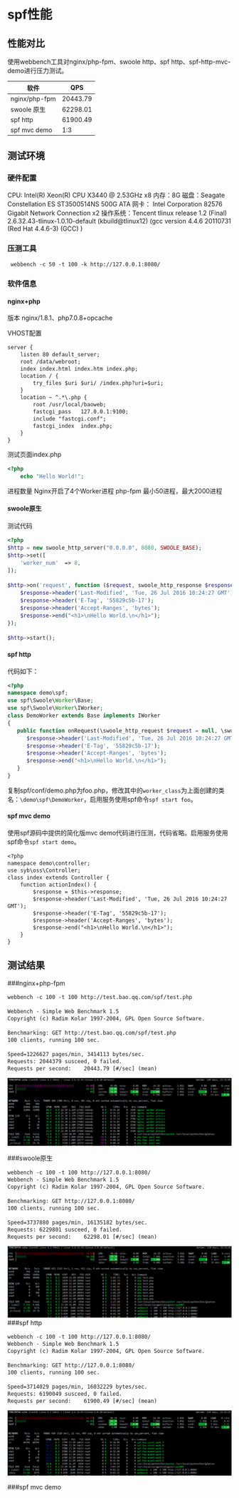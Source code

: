 # spf性能
## 性能对比
使用webbench工具对nginx/php-fpm、swoole http、spf http、spf-http-mvc-demo进行压力测试。

| 软件 | QPS |
| -- | -- |
| nginx/php-fpm  | 20443.79 |
| swoole 原生    | 62298.01 |
| spf http       | 61900.49 |
| spf mvc demo   | 1:3 |

## 测试环境

### 硬件配置

CPU: Intel(R) Xeon(R) CPU X3440  @ 2.53GHz x8
内存：8G
磁盘：Seagate Constellation ES ST3500514NS 500G ATA
网卡： Intel Corporation 82576 Gigabit Network Connection x2
操作系统：Tencent tlinux release 1.2 (Final) 2.6.32.43-tlinux-1.0.10-default (kbuild@tlinux12) (gcc version 4.4.6 20110731 (Red Hat 4.4.6-3) (GCC) )

### 压测工具

```shell
 webbench -c 50 -t 100 -k http://127.0.0.1:8080/
```
### 软件信息

#### nginx+php

版本 nginx/1.8.1、php7.0.8+opcache

VHOST配置
```
server {
    listen 80 default_server;
    root /data/webroot;
    index index.html index.htm index.php;
    location / {
    	try_files $uri $uri/ /index.php?uri=$uri;
    }
    location ~ ^.*\.php {
        root /usr/local/baoweb;
        fastcgi_pass   127.0.0.1:9100;
        include "fastcgi.conf";
        fastcgi_index  index.php;
    }
}
```

测试页面index.php
```php
<?php
    echo "Hello World!";
```
进程数量
Nginx开启了4个Worker进程
php-fpm 最小50进程，最大2000进程

#### swoole原生
测试代码
```php
<?php
$http = new swoole_http_server("0.0.0.0", 8080, SWOOLE_BASE);
$http->set([
    'worker_num'  => 8,
]);

$http->on('request', function ($request, swoole_http_response $response) {
    $response->header('Last-Modified', 'Tue, 26 Jul 2016 10:24:27 GMT');
    $response->header('E-Tag', '55829c5b-17');
    $response->header('Accept-Ranges', 'bytes');    
    $response->end("<h1>\nHello World.\n</h1>");
});

$http->start();
```
#### spf http
代码如下：
```php
<?php
namespace demo\spf;
use spf\Swoole\Worker\Base;
use spf\Swoole\Worker\IWorker;
class DemoWorker extends Base implements IWorker 
{
   public function onRequest(\swoole_http_request $request = null, \swoole_http_response $response = null) {
      $response->header('Last-Modified', 'Tue, 26 Jul 2016 10:24:27 GMT');
      $response->header('E-Tag', '55829c5b-17');
      $response->header('Accept-Ranges', 'bytes');    
      $response->end("<h1>\nHello World.\n</h1>");    
   }
}
```
复制spf/conf/demo.php为foo.php，修改其中的`worker_class`为上面创建的类名：`\demo\spf\DemoWorker`，启用服务使用spf命令`spf start foo`。

#### spf mvc demo
使用spf源码中提供的简化版mvc demo代码进行压测，代码省略。启用服务使用spf命令`spf start demo`。
```
<?php
namespace demo\controller;
use syb\oss\Controller;
class index extends Controller {
    function actionIndex() {
        $response = $this->response;
        $response->header('Last-Modified', 'Tue, 26 Jul 2016 10:24:27 GMT');
        $response->header('E-Tag', '55829c5b-17');
        $response->header('Accept-Ranges', 'bytes');
        $response->end("<h1>\nHello World.\n</h1>");
    }
}
```
## 测试结果
###nginx+php-fpm


```
webbench -c 100 -t 100 http://test.bao.qq.com/spf/test.php

Webbench - Simple Web Benchmark 1.5
Copyright (c) Radim Kolar 1997-2004, GPL Open Source Software.

Benchmarking: GET http://test.bao.qq.com/spf/test.php
100 clients, running 100 sec.

Speed=1226627 pages/min, 3414113 bytes/sec.
Requests: 2044379 susceed, 0 failed.
Requests per second:    20443.79 [#/sec] (mean)
```
![php-fpm](1-php-fpm.png)

###swoole原生
```
webbench -c 100 -t 100 http://127.0.0.1:8080/
Webbench - Simple Web Benchmark 1.5
Copyright (c) Radim Kolar 1997-2004, GPL Open Source Software.

Benchmarking: GET http://127.0.0.1:8080/
100 clients, running 100 sec.

Speed=3737880 pages/min, 16135182 bytes/sec.
Requests: 6229801 susceed, 0 failed.
Requests per second:    62298.01 [#/sec] (mean)
```
![swoole](2-swoole.png)
###spf http

```
webbench -c 100 -t 100 http://127.0.0.1:8080/
Webbench - Simple Web Benchmark 1.5
Copyright (c) Radim Kolar 1997-2004, GPL Open Source Software.

Benchmarking: GET http://127.0.0.1:8080/
100 clients, running 100 sec.

Speed=3714029 pages/min, 16032229 bytes/sec.
Requests: 6190049 susceed, 0 failed.
Requests per second:    61900.49 [#/sec] (mean)
```
![spf](spf-ori.png)

###spf mvc demo
```
```
![]()